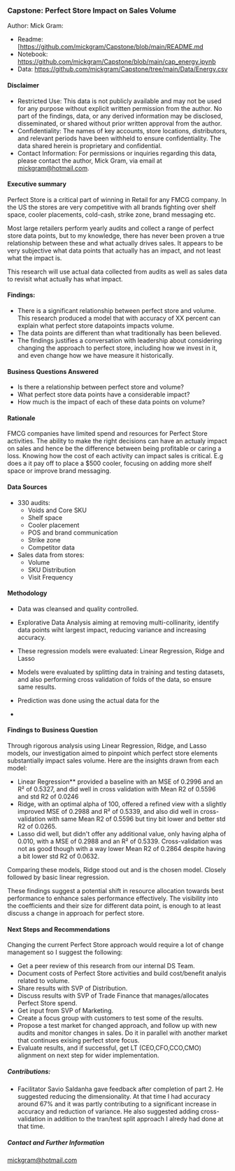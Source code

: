 ### Capstone: Perfect Store Impact on Sales Volume

Author: Mick Gram:

* Readme: [https://github.com/mickgram/Capstone/blob/main/README.md
* Notebook: https://github.com/mickgram/Capstone/blob/main/cap_energy.ipynb
* Data: https://github.com/mickgram/Capstone/tree/main/Data/Energy.csv

#### Disclaimer

* Restricted Use: This data is not publicly available and may not be used for any purpose without explicit written permission from the author. No part of the findings, data, or any derived information may be disclosed, disseminated, or shared without prior written approval from the author.
* Confidentiality: The names of key accounts, store locations, distributors, and relevant periods have been withheld to ensure confidentiality. The data shared herein is proprietary and confidential.
* Contact Information: For permissions or inquiries regarding this data, please contact the author, Mick Gram, via email at mickgram@hotmail.com.

#### Executive summary

Perfect Store is a critical part of winning in Retail for any FMCG company. In the US the stores are very competitive with all brands fighting over shelf space, cooler placements, cold-cash, strike zone, brand messaging etc.

Most large retailers perform yearly audits and collect a range of perfect store data points, but to my knowledge, there has never been proven a true relationship between these and what actually drives sales. It appears to be very subjective what data points that actually has an impact, and not least what the impact is.

This research will use actual data collected from audits as well as sales data to revisit what actually has what impact.

#### Findings:
- There is a significant relationship between perfect store and volume. This research produced a model that with accuracy of XX percent can explain what perfect store datapoints impacts volume.
- The data points are different than what traditionally has been believed.
- The findings justifies a conversation with leadership about considering changing the approach to perfect store, including how we invest in it, and even change how we have measure it historically.

#### Business Questions Answered 

- Is there a relationship between perfect store and volume?
- What perfect store data points have a considerable impact?
- How much is the impact of each of these data points on volume?

#### Rationale

FMCG companies have limited spend and resources for Perfect Store activities. The ability to make the right decisions can have an actualy impact on sales and hence be the difference between being profitable or caring a loss. Knowing how the cost of each activity can impact sales is critical. E.g does a it pay off to place a $500 cooler, focusing on adding more shelf space or improve brand messaging.

#### Data Sources

* 330 audits:
   - Voids and Core SKU 
   - Shelf space
   - Cooler placement
   - POS and brand communication
   - Strike zone 
   - Competitor data
* Sales data from stores:
   - Volume
   - SKU Distribution
   - Visit Frequency
  
#### Methodology
* Data was cleansed and quality controlled.
* Explorative Data Analysis aiming at removing multi-collinarity, identify data points wiht largest impact, reducing variance and increasing accuracy.
* These regression models were evaluated: Linear Regression, Ridge and Lasso
* Models were evaluated by splitting data in training and testing datasets, and also performing cross validation of folds of the data, so ensure same results.
* Prediction was done using the actual data for the 

* 
#### Findings to Business Question

Through rigorous analysis using Linear Regression, Ridge, and Lasso models, our investigation aimed to pinpoint which perfect store elements substantially impact sales volume. Here are the insights drawn from each model:

* Linear Regression** provided a baseline with an MSE of 0.2996 and an R² of 0.5327, and did well in cross validation with Mean R2 of 0.5596 and std R2 of 0.0246
* Ridge, with an optimal alpha of 100, offered a refined view with a slightly improved MSE of 0.2988 and R² of 0.5339, and also did well in cross-validation with same Mean R2 of 0.5596 but tiny bit lower and better std R2 of 0.0265.
* Lasso did well, but didn't offer any additional value, only having alpha of 0.010, with a MSE of 0.2988 and an R² of 0.5339. Cross-validation was not as good though with a way lower Mean R2 of 0.2864 despite having a bit lower std R2 of 0.0632.

Comparing these models, Ridge stood out and is the chosen model. Closely followed by basic linear regression.

These findings suggest a potential shift in resource allocation towards best performance to enhance sales performance effectively. The visibility into the coefficients and their size for different data point, is enough to at least discuss a change in approach for perfect store. 

#### Next Steps and Recommendations

Changing the current Perfect Store approach would require a lot of change management so I suggest the following:

* Get a peer review of this research from our internal DS Team.
* Document costs of Perfect Store activities and build cost/benefit analyis related to volume.
* Share results with SVP of Distribution.
* Discuss results with SVP of Trade Finance that manages/allocates Perfect Store spend.
* Get input from SVP of Marketing.
* Create a focus group with customers to test some of the results.
* Propose a test market for changed approach, and follow up with new audits and monitor changes in sales. Do it in parallel with another market that continues exising perfect store focus.
* Evaluate results, and if successful, get LT (CEO,CFO,CCO,CMO) alignment on next step for wider implementation.

##### Contributions:
* Facilitator Savio Saldanha gave feedback after completion of part 2. He suggested reducing the dimensionality. At that time I had accuracy around 67% and it was partly contributing to a significant increase in accuracy and reduction of variance. He also suggested adding cross-validation in addition to the tran/test split approach I alredy had done at that time.
  
##### Contact and Further Information
mickgram@hotmail.com
